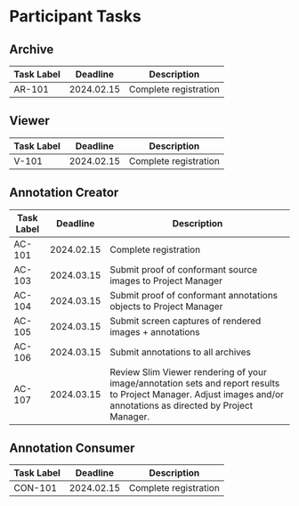 # Participant Tasks

## Archive

| Task Label | Deadline   | Description           |
|------------|------------|-----------------------|
| AR-101     | 2024.02.15 | Complete registration |


## Viewer

| Task Label | Deadline   | Description           |
|------------|------------|-----------------------|
| V-101      | 2024.02.15 | Complete registration |


## Annotation Creator

| Task Label | Deadline   | Description                                                       |
|------------|------------|-------------------------------------------------------------------|
| AC-101     | 2024.02.15 | Complete registration                                             |
| AC-103     | 2024.03.15 | Submit proof of conformant source images to Project Manager       |
| AC-104     | 2024.03.15 | Submit proof of conformant annotations objects to Project Manager |
| AC-105     | 2024.03.15 | Submit screen captures of rendered images + annotations           |
| AC-106     | 2024.03.15 | Submit annotations to all archives                                |
| AC-107     | 2024.03.15 | Review Slim Viewer rendering of your image/annotation sets and report results to Project Manager. Adjust images and/or annotations as directed by Project Manager. |




## Annotation Consumer

| Task Label | Deadline   | Description           |
|------------|------------|-----------------------|
| CON-101    | 2024.02.15 | Complete registration |

